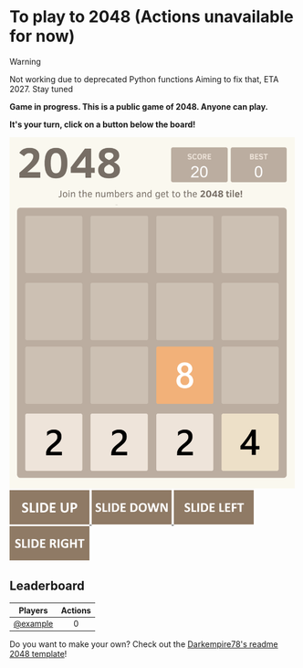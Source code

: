 # To play to 2048 (Actions unavailable for now)
>[!WARNING]
>Not working due to deprecated Python functions
>Aiming to fix that, ETA 2027. Stay tuned

**Game in progress. This is a public game of 2048. Anyone can play.**

**It's your turn, click on a button below the board!**

<!-- 2048GameBoard -->
<img src="Data/gameboard.png" width="500"/>
<!-- 2048GameBoard -->

<!-- 2048GameActions -->
<a href="https://github.com/partially-unresponsive/Readme-2048/issues/new?title=2048|slideUp&body=Justpush"> 
<img src="Assets/slideUp.png"> </a> <a href="https://github.com/partially-unresponsive/Readme-2048/issues/new?title=2048|slideDown&body=Justpush"> <img src="Assets/slideDown.png"/> </a> <a href="https://github.com/partially-unresponsive/Readme-2048/issues/new?title=2048|slideLeft&body=Justpush"> <img src="Assets/slideLeft.png"/> </a> <a href="https://github.com/partially-unresponsive/Readme-2048/issues/new?title=2048|slideRight&body=Justpush"> <img src="Assets/slideRight.png"/> </a>
<!-- 2048GameActions -->



## Leaderboard

<!-- 2048Ranking -->
| Players | Actions |
|---------------|:---------:|
| [@example](https://github.com/) | 0 |
<!-- 2048Ranking -->

Do you want to make your own? Check out the [Darkempire78's readme 2048 template](https://github.com/Darkempire78/Readme-2048)!

